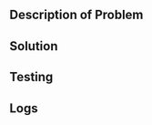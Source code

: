 <!-- Please Give Your PR a relevant title-->

## Description of Problem
<!-- Clearly describe the problem you're solving-->
<!---- What exactly are you fixing?----->

## Solution
<!-- Describe your thought process and the steps you took to find a solution. If your process resulted in a new issue being created, link it here-->

## Testing
<!-- Describe the testing that you did to validate your changes (i.e. ran a unit test, loaded onto physical microcontroller etc.)-->
<!-- ex:
- Executed "throw test" on Catalyst to verify behavior
-->

## Logs
<!-- If your testing generated relevant log files, please paste them here
You should surround any multiline logs with triple backticks (```) so that they'll be formatted properly-->
<!-- NOTE: Compilation logs are not necessary, they will be automatically generated>

## Issues
<!-- link any issues here using the linking key words-->
<!-- ex: This line will automatically close issue #100 when your code is merged
closes #100
-->
